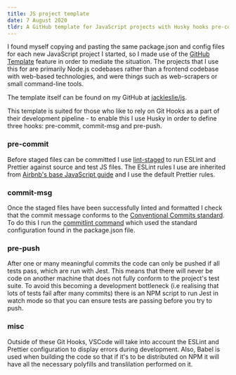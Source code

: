 ```yaml
---
title: JS project template
date: 7 August 2020
tldr: A GitHub template for JavaScript projects with Husky hooks pre-configured; Jest for testing (pre-push), Babel, ESLint and Prettier for syntax and formatting (pre-commit) and Commitlint for commit messages (commit-msg).
---
```


I found myself copying and pasting the same package.json and config files for each new JavaScript project I started, so I made use of the [GitHub Template](https://docs.github.com/en/github/creating-cloning-and-archiving-repositories/creating-a-template-repository) feature in order to mediate the situation. The projects that I use this for are primarily Node.js codebases rather than a frontend codebase with web-based technologies, and were things such as web-scrapers or small command-line tools.

The template itself can be found on my GitHub at [jackleslie/js](https://github.com/jackleslie/js).

This template is suited for those who like to rely on Git Hooks as a part of their development pipeline - to enable this I use Husky in order to define three hooks: pre-commit, commit-msg and pre-push.

### pre-commit

Before staged files can be committed I use [lint-staged](https://github.com/okonet/lint-staged) to run ESLint and Prettier against source and test JS files. The ESLint rules I use are inherited from [Airbnb's base JavaScript guide](https://github.com/airbnb/javascript/tree/master/packages/eslint-config-airbnb-base) and I use the default Prettier rules.

### commit-msg

Once the staged files have been successfully linted and formatted I check that the commit message conforms to the [Conventional Commits standard](https://www.conventionalcommits.org/en/v1.0.0/). To do this I run the [commitlint command](https://github.com/conventional-changelog/commitlint) which used the standard configuration found in the package.json file.

### pre-push

After one or many meaningful commits the code can only be pushed if all tests pass, which are run with Jest. This means that there will never be code on another machine that does not fully conform to the project's test suite. To avoid this becoming a development bottleneck (i.e realising that lots of tests fail after many commits) there is an NPM script to run Jest in watch mode so that you can ensure tests are passing before you try to push.

### misc

Outside of these Git Hooks, VSCode will take into account the ESLint and Prettier configuration to display errors during development. Also, Babel is used when building the code so that if it's to be distributed on NPM it will have all the necessary polyfills and translilation performed on it.
